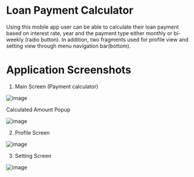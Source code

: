 # Loan Payment Calculator
Using this mobile app user can be able to calculate their loan payment based on interest rate, year and the payment type either monthly or bi-weekly (radio button).
In addition, two fragments used for profile view and setting view through menu navigation bar(bottom). 

# Application Screenshots

1. Main Screen (Payment calculator)

![image](https://github.com/user-attachments/assets/a1509f66-590c-493c-acf4-54e158f4ae40)

Calculated Amount Popup

![image](https://github.com/user-attachments/assets/a151ccc3-3cc3-4a86-82f4-633fddbd6df9)

2. Profile Screen
   
![image](https://github.com/user-attachments/assets/999b8d00-8156-4b5f-aa76-2c0d7adc1d12)

3. Setting Screen

![image](https://github.com/user-attachments/assets/c79f6142-c561-4aa4-896f-982ae6b5ebfd)



